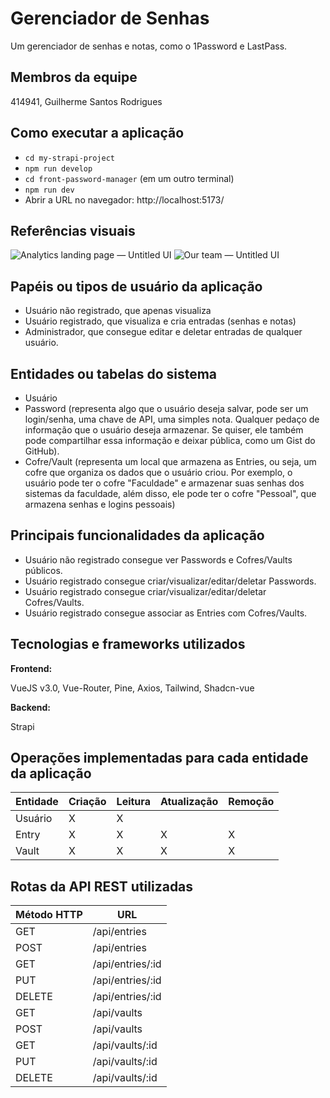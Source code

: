 # Gerenciador de Senhas

Um gerenciador de senhas e notas, como o 1Password e LastPass.

## Membros da equipe

414941, Guilherme Santos Rodrigues

## Como executar a aplicação

- `cd my-strapi-project`
- `npm run develop`
- `cd front-password-manager` (em um outro terminal)
- `npm run dev`
- Abrir a URL no navegador: http://localhost:5173/

## Referências visuais

![Analytics landing page — Untitled UI](https://cdn.dribbble.com/userupload/15729004/file/original-f173714d81790a38fc7101b23ff069ef.jpg?resize=2048x1536 "Analytics landing page — Untitled UI")
![Our team — Untitled UI](https://cdn.dribbble.com/userupload/13745057/file/original-535f0c9a22cc3b4dc716ac52b8f82c0c.jpg?resize=2048x1536 "Our team — Untitled UI")


## Papéis ou tipos de usuário da aplicação

- Usuário não registrado, que apenas visualiza
- Usuário registrado, que visualiza e cria entradas (senhas e notas)
- Administrador, que consegue editar e deletar entradas de qualquer usuário.

## Entidades ou tabelas do sistema

- Usuário
- Password (representa algo que o usuário deseja salvar, pode ser um login/senha, uma chave de API, uma simples nota. Qualquer pedaço de informação que o usuário deseja armazenar. Se quiser, ele também pode compartilhar essa informação e deixar pública, como um Gist do GitHub).
- Cofre/Vault (representa um local que armazena as Entries, ou seja, um cofre que organiza os dados que o usuário criou. Por exemplo, o usuário pode ter o cofre "Faculdade" e armazenar suas senhas dos sistemas da faculdade, além disso, ele pode ter o cofre "Pessoal", que armazena senhas e logins pessoais)

## Principais funcionalidades da aplicação

- Usuário não registrado consegue ver Passwords e Cofres/Vaults públicos.
- Usuário registrado consegue criar/visualizar/editar/deletar Passwords.
- Usuário registrado consegue criar/visualizar/editar/deletar Cofres/Vaults.
- Usuário registrado consegue associar as Entries com Cofres/Vaults.

## Tecnologias e frameworks utilizados

**Frontend:**

VueJS v3.0, Vue-Router, Pine, Axios, Tailwind, Shadcn-vue

**Backend:**

Strapi

## Operações implementadas para cada entidade da aplicação


| Entidade| Criação | Leitura | Atualização | Remoção |
| --- | --- | --- | --- | --- |
| Usuário | X |  X  |  |  |
| Entry | X |  X  |  X | X |
| Vault | X |  X  | X | X |

## Rotas da API REST utilizadas

| Método HTTP | URL               |
|-------------|-------------------|
| GET         | /api/entries      |
| POST        | /api/entries      |
| GET         | /api/entries/:id  |
| PUT         | /api/entries/:id  |
| DELETE      | /api/entries/:id  |
| GET         | /api/vaults       |
| POST        | /api/vaults       |
| GET         | /api/vaults/:id   |
| PUT         | /api/vaults/:id   |
| DELETE      | /api/vaults/:id   |
